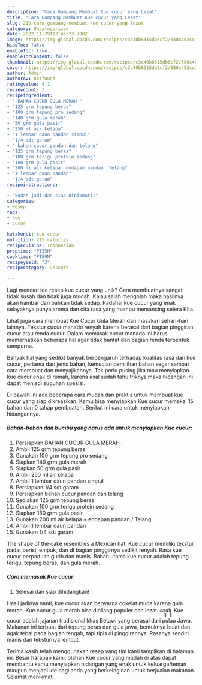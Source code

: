 ```yaml
---
description: "Cara Gampang Membuat Kue cucur yang Lezat"
title: "Cara Gampang Membuat Kue cucur yang Lezat"
slug: 219-cara-gampang-membuat-kue-cucur-yang-lezat
category: Uncategorized
date: 2022-11-29T12:46:23.790Z
image: https://img-global.cpcdn.com/recipes/c3c40b8315db6cf2/680x482cq70/kue-cucur-foto-resep-utama.jpg
hideToc: false
enableToc: true
enableTocContent: false
thumbnail: https://img-global.cpcdn.com/recipes/c3c40b8315db6cf2/680x482cq70/kue-cucur-foto-resep-utama.jpg
cover: https://img-global.cpcdn.com/recipes/c3c40b8315db6cf2/680x482cq70/kue-cucur-foto-resep-utama.jpg
author: Admin
authorAv: notfound
ratingvalue: 4.1
reviewcount: 3
recipeingredient:
- " BAHAN CUCUR GULA MERAH "
- "125 grm tepung beras"
- "100 grm tepung pro sedang"
- "140 grm gula merah"
- "50 grm gula pasir"
- "250 ml air kelapa"
- "1 lembar daun pandan simpul"
- "1/4 sdt garam"
- " bahan cucur pandan dan telang"
- "125 grm tepung beras"
- "100 grm terigu protein sedang"
- "180 grm gula pasir"
- "200 ml air kelapa  endapan pandan  Telang"
- "1 lembar daun pandan"
- "1/4 sdt garam"
recipeinstructions:

- "Sudah jadi dan siap dinikmati!"
categories:
- Resep
tags:
- kue
- cucur

katakunci: kue cucur 
nutrition: 215 calories
recipecuisine: Indonesian
preptime: "PT35M"
cooktime: "PT59M"
recipeyield: "3"
recipecategory: Dessert

---
```





Lagi mencari ide resep kue cucur yang unik? Cara membuatnya sangat tidak susah dan tidak juga mudah. Kalau salah mengolah maka hasilnya akan hambar dan bahkan tidak sedap. Padahal kue cucur yang enak selayaknya punya aroma dan cita rasa yang mampu memancing selera Kita.





Lihat juga cara membuat Kue Cucur Gula Merah dan masakan sehari-hari lainnya. Tekstur cucur manado renyah karena berasal dari bagian pinggiran cucur atau renda cucur. Dalam memasak cucur manado ini harus memerhatikan beberapa hal agar tidak bantat dan bagian renda terbentuk sempurna.

Banyak hal yang sedikit banyak berpengaruh terhadap kualitas rasa dari kue cucur, pertama dari jenis bahan, kemudian pemilihan bahan segar sampai cara membuat dan menyajikannya. Tak perlu pusing jika mau menyiapkan kue cucur enak di rumah, karena asal sudah tahu triknya maka hidangan ini dapat menjadi suguhan spesial.






Di bawah ini ada beberapa cara mudah dan praktis untuk membuat kue cucur yang siap dikreasikan. Kamu bisa menyiapkan Kue cucur memakai 15 bahan dan 0 tahap pembuatan. Berikut ini cara untuk menyiapkan hidangannya.

<!--inarticleads1-->

##### Bahan-bahan dan bumbu yang harus ada untuk menyiapkan Kue cucur:

1. Persiapkan  BAHAN CUCUR GULA MERAH :
1. Ambil 125 grm tepung beras
1. Gunakan 100 grm tepung pro sedang
1. Siapkan 140 grm gula merah
1. Siapkan 50 grm gula pasir
1. Ambil 250 ml air kelapa
1. Ambil 1 lembar daun pandan simpul
1. Persiapkan 1/4 sdt garam
1. Persiapkan  bahan cucur pandan dan telang
1. Sediakan 125 grm tepung beras
1. Gunakan 100 grm terigu protein sedang
1. Siapkan 180 grm gula pasir
1. Gunakan 200 ml air kelapa + endapan pandan / Telang
1. Ambil 1 lembar daun pandan
1. Gunakan 1/4 sdt garam


The shape of the cake resembles a Mexican hat. Kue cucur memiliki tekstur padat berisi, empuk, dan di bagian pinggirnya sedikit renyah. Rasa kue cucur perpaduan gurih dan manis. Bahan utama kue cucur adalah tepung terigu, tepung beras, dan gula merah. 

<!--inarticleads2-->

##### Cara memasak Kue cucur:


1. Selesai dan siap dihidangkan!

Hasil jadinya nanti, kue cucur akan berwarna cokelat muda karena gula merah. Kue cucur gula merah bisa dibilang populer dan lezat. ꦕꦸꦕꦸꦂ. Kue cucur adalah jajanan tradisional khas Betawi yang berasal dari pulau Jawa. Makanan ini terbuat dari tepung beras dan gula jawa, bentuknya bulat dan agak tebal pada bagian tengah, tapi tipis di pinggirannya. Rasanya sendiri manis dan teksturnya lembut. 

Terima kasih telah menggunakan resep yang tim kami tampilkan di halaman ini. Besar harapan kami, olahan Kue cucur yang mudah di atas dapat membantu kamu menyiapkan hidangan yang enak untuk keluarga/teman maupun menjadi ide bagi anda yang berkeinginan untuk berjualan makanan. Selamat menikmati
